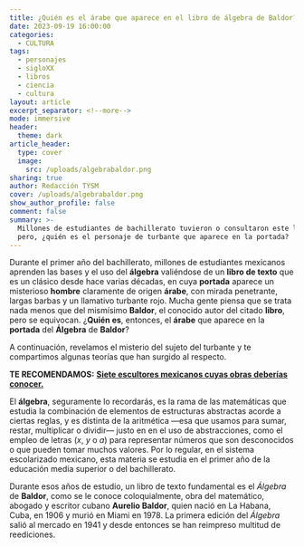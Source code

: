 ```yaml
---
title: ¿Quién es el árabe que aparece en el libro de álgebra de Baldor?
date: 2023-09-19 16:00:00
categories:
  - CULTURA
tags:
  - personajes
  - sigloXX
  - libros
  - ciencia
  - cultura
layout: article
excerpt_separator: <!--more-->
mode: immersive
header:
  theme: dark
article_header:
  type: cover
  image:
    src: /uploads/algebrabaldor.png
sharing: true
author: Redacción TYSM
cover: /uploads/algebrabaldor.png
show_author_profile: false
comment: false
summary: >-
  Millones de estudiantes de bachillerato tuvieron o consultaron este libro;
  pero, ¿quién es el personaje de turbante que aparece en la portada?
---
```

Durante el primer año del bachillerato, millones de estudiantes mexicanos aprenden las bases y el uso del **álgebra** valiéndose de un **libro de texto** que es un clásico desde hace varias décadas, en cuya **portada** aparece un misterioso **hombre** claramente de origen **árabe**, con mirada penetrante, largas barbas y un llamativo turbante rojo. Mucha gente piensa que se trata nada menos que del mismísimo **Baldor**, el conocido autor del citado **libro**, pero se equivocan. ¿**Quién es**, entonces, el **árabe** que aparece en la **portada** del **Álgebra** de **Baldor**?

A continuación, revelamos el misterio del sujeto del turbante y te compartimos algunas teorías que han surgido al respecto.

**TE RECOMENDAMOS:** [**Siete escultores mexicanos cuyas obras deberías conocer.**](https://blog.tonoysumariachi.com/cultura/2022/11/30/algunos-escultores-mexicanos-que-debes-conocer.html)

El **álgebra**, seguramente lo recordarás, es la rama de las matemáticas que estudia la combinación de elementos de estructuras abstractas acorde a ciertas reglas, y es distinta de la aritmética —esa que usamos para sumar, restar, multiplicar o dividir— justo en en el uso de abstracciones, como el empleo de letras (*x*, *y* o *a*) para representar números que son desconocidos o que pueden tomar muchos valores. Por lo regular, en el sistema escolarizado mexicano, esta materia se estudia en el primer año de la educación media superior o del bachillerato.

Durante esos años de estudio, un libro de texto fundamental es el *Álgebra* de **Baldor**, como se le conoce coloquialmente, obra del matemático, abogado y escritor cubano **Aurelio Baldor**, quien nació en La Habana, Cuba, en 1906 y murió en Miami en 1978. La primera edición del *Álgebra* salió al mercado en 1941 y desde entonces se han reimpreso multitud de reediciones.

&nbsp;

&nbsp;